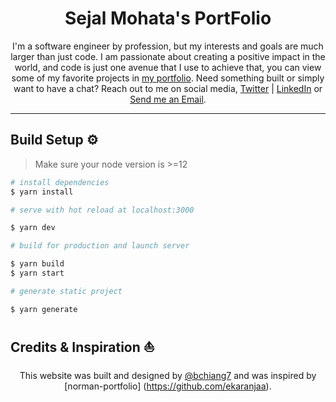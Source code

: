 <h1 align="center"> Sejal Mohata's PortFolio </h1>
<div align="center">

I'm a software engineer by profession, but my interests and goals are much larger than just code. I am passionate about creating a positive impact in the world, and code is just one avenue that I use to achieve that, you can view some of my favorite projects in [my portfolio](https://smohata.github.io). Need something built or simply want to have a chat? Reach out to me on social media, [Twitter](https://twitter.com/SejalMohata26) | [LinkedIn](https://www.linkedin.com/in/sejal-mohata) or <a href="mailto:sejal.mohata@gmail.com?subject=Email from your Github Portfolio">Send me an Email</a>.

</div>

---

## Build Setup ⚙️

> Make sure your node version is >=12

```bash
# install dependencies
$ yarn install

# serve with hot reload at localhost:3000

$ yarn dev

# build for production and launch server

$ yarn build
$ yarn start

# generate static project

$ yarn generate

```

## Credits & Inspiration ⛵

<div align="center">

This website was built and designed by [@bchiang7](https://github.com/bchiang7) and was inspired by [norman-portfolio] (https://github.com/ekaranjaa).

</div>

